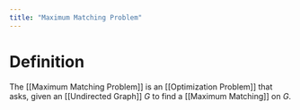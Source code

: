 ```yaml
---
title: "Maximum Matching Problem"
---
```


# Definition
The [[Maximum Matching Problem]] is an [[Optimization Problem]] that asks, given an [[Undirected Graph]] $G$ to find a [[Maximum Matching]] on $G$. 